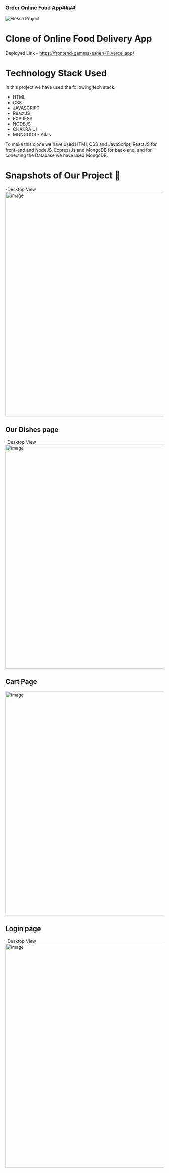 ### Order Online Food App####


![Fleksa Project](https://github.com/Rahulzhp/onlinemang/assets/107567053/c8f02a99-8449-4b12-b2f4-d790016826fd)

# Clone of Online Food Delivery App

Deployed Link - https://frontend-gamma-ashen-11.vercel.app/


# Technology Stack Used

In this project we have used the following tech stack.

- HTML
- CSS
- JAVASCRIPT
- ReactJS
- EXPRESS
- NODEJS
- CHAKRA UI
- MONGODB - Atlas

To make this clone we have used HTMl, CSS and JavaScript, ReactJS for front-end and NodeJS, ExpressJs and MongoDB for back-end, and for conecting the Database we have used MongoDB.


# Snapshots of Our Project 📸


-Desktop View
<img width="710" alt="image" src="" />


## Our Dishes page
-Desktop View
<img width="710" alt="image" src="" />


## Cart Page
<img width="710" alt="image" src="" />


## Login page

-Desktop View
<img width="710" alt="image" src="" />


